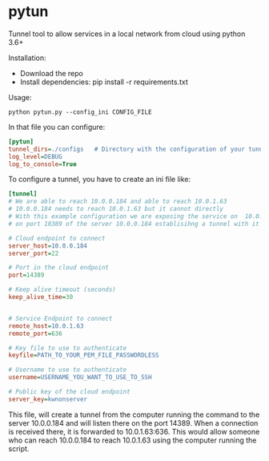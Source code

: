 # pytun
Tunnel tool to allow services in a local network from cloud using python 3.6+

Installation:
* Download the repo
* Install dependencies: pip install -r requirements.txt 

Usage:
```
python pytun.py --config_ini CONFIG_FILE
```

In that file you can configure:

```ini
[pytun]
tunnel_dirs=./configs   # Directory with the configuration of your tunnels
log_level=DEBUG
log_to_console=True
```

To configure a tunnel, you have to create an ini file like:

```ini
[tunnel]
# We are able to reach 10.0.0.184 and able to reach 10.0.1.63
# 10.0.0.184 needs to reach 10.0.1.63 but it cannot directly
# With this example configuration we are exposing the service on  10.0.1.63 : 389
# on port 10389 of the server 10.0.0.184 establisihng a tunnel with it

# Cloud endpoint to connect
server_host=10.0.0.184
server_port=22

# Port in the cloud endpoint
port=14389

# Keep alive timeout (seconds)
keep_alive_time=30


# Service Endpoint to connect
remote_host=10.0.1.63
remote_port=636

# Key file to use to authenticate
keyfile=PATH_TO_YOUR_PEM_FILE_PASSWORDLESS

# Username to use to authenticate
username=USERNAME_YOU_WANT_TO_USE_TO_SSH

# Public key of the cloud endpoint
server_key=kwnonserver
```

This file, will create a tunnel from the computer running the command to the server 10.0.0.184 and will listen there on the
port 14389. When a connection is received there, it is forwarded to 10.0.1.63:636. This would allow someone who can 
reach 10.0.0.184 to reach 10.0.1.63 using the computer running the script.

